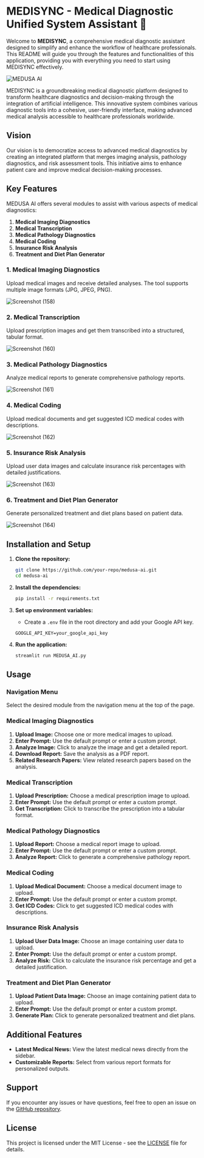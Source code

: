 # MEDISYNC - Medical Diagnostic Unified System Assistant 🏥

Welcome to **MEDISYNC**, a comprehensive medical diagnostic assistant designed to simplify and enhance the workflow of healthcare professionals. This README will guide you through the features and functionalities of this application, providing you with everything you need to start using MEDISYNC  effectively.

![MEDUSA AI](https://media0.giphy.com/media/dXEP7pHwmGRgNa0Qhu/giphy.webp?cid=ecf05e47l6hasy2f95aa1jzoxvem3hxtylwdrhjuusu48ptj&ep=v1_gifs_search&rid=giphy.webp&ct=s)

MEDISYNC is a groundbreaking medical diagnostic platform designed to transform healthcare diagnostics and decision-making through the integration of artificial intelligence. This innovative system combines various diagnostic tools into a cohesive, user-friendly interface, making advanced medical analysis accessible to healthcare professionals worldwide.

## Vision

Our vision is to democratize access to advanced medical diagnostics by creating an integrated platform that merges imaging analysis, pathology diagnostics, and risk assessment tools. This initiative aims to enhance patient care and improve medical decision-making processes.

## Key Features

MEDUSA AI offers several modules to assist with various aspects of medical diagnostics:

1. **Medical Imaging Diagnostics**
2. **Medical Transcription**
3. **Medical Pathology Diagnostics**
4. **Medical Coding**
5. **Insurance Risk Analysis**
6. **Treatment and Diet Plan Generator**

### 1. Medical Imaging Diagnostics

Upload medical images and receive detailed analyses. The tool supports multiple image formats (JPG, JPEG, PNG).

![Screenshot (158)](https://github.com/user-attachments/assets/b3a422f8-b742-4472-8e9c-1fa96686e63a)

### 2. Medical Transcription

Upload prescription images and get them transcribed into a structured, tabular format.

![Screenshot (160)](https://github.com/user-attachments/assets/52dccc90-b73b-4216-a453-2125de3c0b61)

### 3. Medical Pathology Diagnostics

Analyze medical reports to generate comprehensive pathology reports.

![Screenshot (161)](https://github.com/user-attachments/assets/779fd0a5-00f9-43ea-9679-a9f88e358179)

### 4. Medical Coding

Upload medical documents and get suggested ICD medical codes with descriptions.

![Screenshot (162)](https://github.com/user-attachments/assets/3875d7fa-3913-4848-9105-d5ae28791810)

### 5. Insurance Risk Analysis

Upload user data images and calculate insurance risk percentages with detailed justifications.

![Screenshot (163)](https://github.com/user-attachments/assets/635d753f-e61d-4d3c-872a-e5cbb9464b26)

### 6. Treatment and Diet Plan Generator

Generate personalized treatment and diet plans based on patient data.

![Screenshot (164)](https://github.com/user-attachments/assets/2b463f49-6609-4d3f-8f48-98e6c48a7834)

## Installation and Setup

1. **Clone the repository:**
    ```sh
    git clone https://github.com/your-repo/medusa-ai.git
    cd medusa-ai
    ```

2. **Install the dependencies:**
    ```sh
    pip install -r requirements.txt
    ```

3. **Set up environment variables:**
    - Create a `.env` file in the root directory and add your Google API key.
    ```env
    GOOGLE_API_KEY=your_google_api_key
    ```

4. **Run the application:**
    ```sh
    streamlit run MEDUSA_AI.py
    ```

## Usage

### Navigation Menu

Select the desired module from the navigation menu at the top of the page.

### Medical Imaging Diagnostics

1. **Upload Image:** Choose one or more medical images to upload.
2. **Enter Prompt:** Use the default prompt or enter a custom prompt.
3. **Analyze Image:** Click to analyze the image and get a detailed report.
4. **Download Report:** Save the analysis as a PDF report.
5. **Related Research Papers:** View related research papers based on the analysis.

### Medical Transcription

1. **Upload Prescription:** Choose a medical prescription image to upload.
2. **Enter Prompt:** Use the default prompt or enter a custom prompt.
3. **Get Transcription:** Click to transcribe the prescription into a tabular format.

### Medical Pathology Diagnostics

1. **Upload Report:** Choose a medical report image to upload.
2. **Enter Prompt:** Use the default prompt or enter a custom prompt.
3. **Analyze Report:** Click to generate a comprehensive pathology report.

### Medical Coding

1. **Upload Medical Document:** Choose a medical document image to upload.
2. **Enter Prompt:** Use the default prompt or enter a custom prompt.
3. **Get ICD Codes:** Click to get suggested ICD medical codes with descriptions.

### Insurance Risk Analysis

1. **Upload User Data Image:** Choose an image containing user data to upload.
2. **Enter Prompt:** Use the default prompt or enter a custom prompt.
3. **Analyze Risk:** Click to calculate the insurance risk percentage and get a detailed justification.

### Treatment and Diet Plan Generator

1. **Upload Patient Data Image:** Choose an image containing patient data to upload.
2. **Enter Prompt:** Use the default prompt or enter a custom prompt.
3. **Generate Plan:** Click to generate personalized treatment and diet plans.

## Additional Features

- **Latest Medical News:** View the latest medical news directly from the sidebar.
- **Customizable Reports:** Select from various report formats for personalized outputs.

## Support

If you encounter any issues or have questions, feel free to open an issue on the [GitHub repository](https://github.com/swayam-the-coder/medusa-ai/issues).

## License

This project is licensed under the MIT License - see the [LICENSE](LICENSE) file for details.

 
